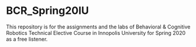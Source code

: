 # BCR_Spring20IU
This repository is for the assignments and the labs of Behavioral &amp; Cognitive Robotics Technical Elective Course in Innopolis University for Spring 2020 as a free listener.
